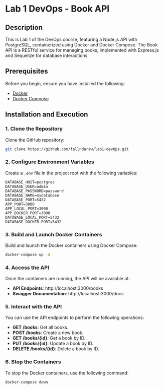 # Lab 1 DevOps - Book API

## Description

This is Lab 1 of the DevOps course, featuring a Node.js API with PostgreSQL, containerized using Docker and Docker Compose. The Book API is a RESTful service for managing books, implemented with Express.js and Sequelize for database interactions.

## Prerequisites

Before you begin, ensure you have installed the following:

- [Docker](https://docs.docker.com/get-docker/)
- [Docker Compose](https://docs.docker.com/compose/install/)

## Installation and Execution

### 1. Clone the Repository

Clone the GitHub repository:

```sh
git clone https://github.com/fallndaraw/lab1-devOps.git
```

### 2. Configure Environment Variables

Create a `.env` file in the project root with the following variables:

```
DATABASE_HOST=postgres
DATABASE_USER=admin
DATABASE_PASSWORD=password
DATABASE_NAME=mydatabase
DATABASE_PORT=5432
APP_PORT=3000
APP_LOCAL_PORT=3000
APP_DOCKER_PORT=3000
DATABASE_LOCAL_PORT=5432
DATABASE_DOCKER_PORT=5432
```

### 3. Build and Launch Docker Containers

Build and launch the Docker containers using Docker Compose:

```sh
docker-compose up -d
```

### 4. Access the API

Once the containers are running, the API will be available at:

* **API Endpoints**: http://localhost:3000/books
* **Swagger Documentation**: http://localhost:3000/docs

### 5. Interact with the API

You can use the API endpoints to perform the following operations:

* **GET /books**: Get all books.
* **POST /books**: Create a new book.
* **GET /books/{id}**: Get a book by ID.
* **PUT /books/{id}**: Update a book by ID.
* **DELETE /books/{id}**: Delete a book by ID.

### 6. Stop the Containers

To stop the Docker containers, use the following command:

```sh
docker-compose down
```
